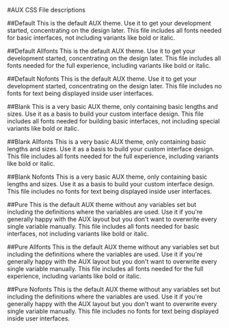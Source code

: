 #AUX CSS File descriptions

##Default
This is the default AUX theme. Use it to get your development started,
concentrating on the design later. This file includes all fonts needed
for basic interfaces, not including variants like bold or italic.

##Default Allfonts
This is the default AUX theme. Use it to get your development started,
concentrating on the design later. This file includes all fonts needed
for the full experience, including variants like bold or italic.

##Default Nofonts
This is the default AUX theme. Use it to get your development started,
concentrating on the design later. This file includes no fonts for
text being displayed inside user interfaces.

##Blank
This is a very basic AUX theme, only containing basic lengths and sizes.
Use it as a basis to build your custom interface design. This file
includes all fonts needed for building basic interfaces, not including
special variants like bold or italic.

##Blank Allfonts
This is a very basic AUX theme, only containing basic lengths and sizes.
Use it as a basis to build your custom interface design. This file
includes all fonts needed for the full experience, including variants
like bold or italic.

##Blank Nofonts
This is a very basic AUX theme, only containing basic lengths and sizes.
Use it as a basis to build your custom interface design. This file
includes no fonts for text being displayed inside user interfaces.

##Pure
This is the default AUX theme without any variables set but including
the definitions where the variables are used. Use it if you're
generally happy with the AUX layout but you don't want to overwrite
every single variable manually. This file includes all fonts needed
for basic interfaces, not including variants like bold or italic.

##Pure Allfonts
This is the default AUX theme without any variables set but including
the definitions where the variables are used. Use it if you're
generally happy with the AUX layout but you don't want to overwrite
every single variable manually. This file includes all fonts needed
for the full experience, including variants like bold or italic.

##Pure Nofonts
This is the default AUX theme without any variables set but including
the definitions where the variables are used. Use it if you're
generally happy with the AUX layout but you don't want to overwrite
every single variable manually. This file includes no fonts for
text being displayed inside user interfaces.
